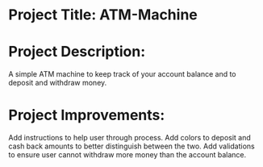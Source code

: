 # Project Title: ATM-Machine

# Project Description:
A simple ATM machine to keep track of your account balance and to deposit and withdraw money.  

# Project Improvements:
Add instructions to help user through process. 
Add colors to deposit and cash back amounts to better distinguish between the two. 
Add validations to ensure user cannot withdraw more money than the account balance.
